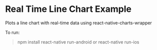 # Real Time Line Chart Example

Plots a line chart with real-time data using react-native-charts-wrapper

To run:
> npm install
> react-native run-android or 
> react-native run-ios

